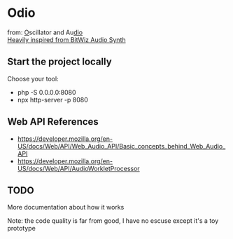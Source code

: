 # Odio

from: <u>O</u>scillator and Au<u>dio</u>  
<a href="http://kymatica.com/apps/bitwiz" target="_blank">Heavily inspired from BitWiz Audio Synth</a>

## Start the project locally

Choose your tool:
 - php -S 0.0.0.0:8080
 - npx http-server -p 8080

## Web API References

 - https://developer.mozilla.org/en-US/docs/Web/API/Web_Audio_API/Basic_concepts_behind_Web_Audio_API
 - https://developer.mozilla.org/en-US/docs/Web/API/AudioWorkletProcessor

## TODO

More documentation about how it works

Note: the code quality is far from good, I have no escuse except it's a toy prototype
